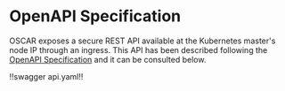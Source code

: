 # OpenAPI Specification

OSCAR exposes a secure REST API available at the Kubernetes master's node IP
through an ingress. This API has been described following the
[OpenAPI Specification](https://www.openapis.org/) and it can be
consulted below.

!!swagger api.yaml!!
